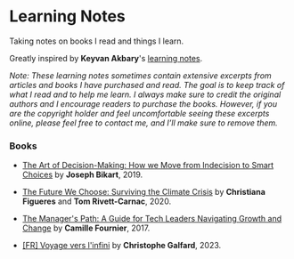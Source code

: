 # Learning Notes

Taking notes on books I read and things I learn.

Greatly inspired by **Keyvan Akbary**'s [learning notes](https://github.com/keyvanakbary/learning-notes/).

_Note: These learning notes sometimes contain extensive excerpts from articles and books I have purchased and read. The goal is to keep track of what I read and to help me learn. I always make sure to credit the original authors and I encourage readers to purchase the books. However, if you are the copyright holder and feel uncomfortable seeing these excerpts online, please feel free to contact me, and I’ll make sure to remove them._

### Books

- [The Art of Decision-Making: How we Move from Indecision to Smart Choices](books/the-art-of-decision-making.md) by **Joseph Bikart**, 2019.

- [The Future We Choose: Surviving the Climate Crisis](books/the-future-we-choose.md) by **Christiana Figueres** and **Tom Rivett-Carnac**, 2020.

- [The Manager's Path: A Guide for Tech Leaders Navigating Growth and Change](books/the-managers-path.md) by **Camille Fournier**, 2017.

- [[FR] Voyage vers l'infini](books/voyage-vers-l-infini.md) by **Christophe Galfard**, 2023.
